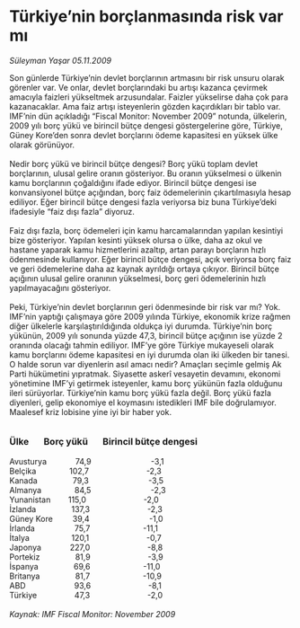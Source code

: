 # Türkiye’nin borçlanmasında risk var mı

*Süleyman Yaşar 05.11.2009*

<div class="taraf_structure_2col_1zq">
<div class="margen_n">



 <p>Son günlerde Türkiye’nin devlet borçlarının artmasını bir risk unsuru olarak görenler var. Ve onlar, devlet borçlarındaki bu artışı kazanca çevirmek amacıyla faizleri yükseltmek arzusundalar. Faizler yükselirse daha çok para kazanacaklar. Ama faiz artışı isteyenlerin gözden kaçırdıkları bir tablo var. IMF’nin dün açıkladığı “Fiscal Monitor: November 2009” notunda, ülkelerin, 2009 yılı borç yükü ve birincil bütçe dengesi göstergelerine göre, Türkiye, Güney Kore’den sonra devlet borçlarını ödeme kapasitesi en yüksek ülke olarak görünüyor. <br/><br/>Nedir borç yükü ve birincil bütçe dengesi? Borç yükü toplam devlet borçlarının, ulusal gelire oranın gösteriyor. Bu oranın yükselmesi o ülkenin kamu borçlarının çoğaldığını ifade ediyor. Birincil bütçe dengesi ise konvansiyonel bütçe açığından, borç faiz ödemelerinin çıkartılmasıyla hesap ediliyor. Eğer birincil bütçe dengesi fazla veriyorsa biz buna Türkiye’deki ifadesiyle “faiz dışı fazla” diyoruz. <br/><br/>Faiz dışı fazla, borç ödemeleri için kamu harcamalarından yapılan kesintiyi bize gösteriyor. Yapılan kesinti yüksek olursa o ülke, daha az okul ve hastane yaparak kamu hizmetlerini azaltıp, artan parayı borçların hızlı ödenmesinde kullanıyor. Eğer birincil bütçe dengesi, açık veriyorsa borç faiz ve geri ödemelerine daha az kaynak ayrıldığı ortaya çıkıyor. Birincil bütçe açığının ulusal gelire oranının yükselmesi, borç geri ödemelerinin hızlı yapılmayacağını gösteriyor. <br/><br/>Peki, Türkiye’nin devlet borçlarının geri ödenmesinde bir risk var mı? Yok. IMF’nin yaptığı çalışmaya göre 2009 yılında Türkiye, ekonomik krize rağmen diğer ülkelerle karşılaştırıldığında oldukça iyi durumda. Türkiye’nin borç yükünün, 2009 yılı sonunda yüzde 47,3, birincil bütçe açığının ise yüzde 2 oranında olacağı tahmin ediliyor. IMF’ye göre Türkiye mukayeseli olarak kamu borçlarını ödeme kapasitesi en iyi durumda olan iki ülkeden bir tanesi. O halde sorun var diyenlerin asıl amacı nedir? Amaçları seçimle gelmiş Ak Parti hükümetini yıpratmak. Siyasette askerî vesayetin devamını, ekonomi yönetimine IMF’yi getirmek isteyenler, kamu borç yükünün fazla olduğunu ileri sürüyorlar. Türkiye’nin kamu borç yükü fazla değil. Borç yükü fazla diyenleri, gelip ekonomiye el koymasını istedikleri IMF bile doğrulamıyor. Maalesef kriz lobisine yine iyi bir haber yok.<u></u><b> <br/><br/><br/><font size="3">Ülke       Borç yükü       Birincil bütçe dengesi</font></b> <br/><br/>Avusturya             74,9                           -3,1 <br/>Belçika               102,7                          -2,3 <br/>Kanada                79,3                           -3,5 <br/>Almanya               84,5                           -2,3 <br/>Yunanistan        115,0                          -2,0 <br/>İzlanda                137,3                          -2,3 <br/>Güney Kore         39,4                           -1,0 <br/>İrlanda                  75,7                        -11,1 <br/>İtalya                   120,1                          -0,7 <br/>Japonya             227,0                          -8,8 <br/>Portekiz                81,9                          -3,9 <br/>İspanya                69,6                        -11,0 <br/>Britanya                81,7                        -10,9 <br/>ABD                      93,6                          -8,1 <br/>Türkiye                 47,3                          -2,0<i> <br/><br/>Kaynak: IMF Fiscal Monitor: November 2009</i></p>
<br/>
<br/>
<br/>



<br/>


<div id="taraf_not">
</div>

</div>


</div>
